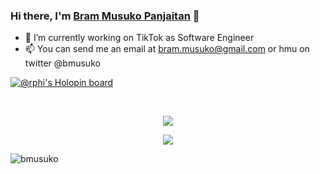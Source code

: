 ### Hi there, I'm [Bram Musuko Panjaitan](https://bmusuko.ninja) 👋
- 🔭 I’m currently working on TikTok as Software Engineer
- 📫 You can send me an email at bram.musuko@gmail.com or hmu on twitter @bmusuko

[![@rphi's Holopin board](https://holopin.io/api/user/board?user=rphi)](https://holopin.io/@rphi)


<br />
<p align="center">
  <img align="center" src="https://github-readme-stats.vercel.app/api?username=bmusuko&show_icons=true&theme=tokyonight" />
</p>
<p align="center">
  <img align="center" src="https://spotify-github-profile.vercel.app/api/view?uid=21h43nefobtosoaq7mrcdjssq&cover_image=true" />
</p>
<p align="left"> <img src="https://komarev.com/ghpvc/?username=bmusuko" alt="bmusuko" /> </p>

<!--
**bmusuko/bmusuko** is a ✨ _special_ ✨ repository because its `README.md` (this file) appears on your GitHub profile.

Here are some ideas to get you started:
- ⚡ Fun fact: I'm probably watching anime rn


- 🤔 I’m looking for help with ...
- 💬 Ask me about ...
- 😄 Pronouns: ...
-->
